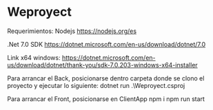 # Weproyect

Requerimientos:
Nodejs
https://nodejs.org/es

.Net 7.0 SDK
https://dotnet.microsoft.com/en-us/download/dotnet/7.0

Link x64 windows: https://dotnet.microsoft.com/en-us/download/dotnet/thank-you/sdk-7.0.203-windows-x64-installer

Para arrancar el Back, posicionarse dentro carpeta donde se clono el proyecto y ejecutar lo siguiente:
dotnet run .\Weproyect.csproj

Para arrancar el Front, posicionarse en ClientApp
npm i
npm run start